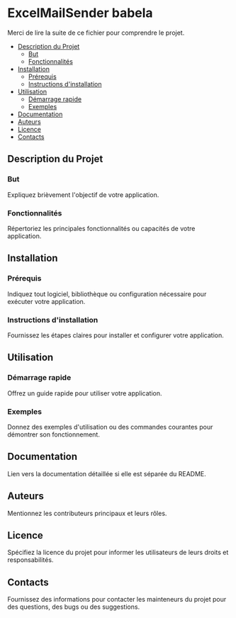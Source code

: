 # ExcelMailSender babela

Merci de lire la suite de ce fichier pour comprendre le projet.

- [Description du Projet](#description-du-projet)
    - [But](#but)
    - [Fonctionnalités](#fonctionnalités)
- [Installation](#installation)
    - [Prérequis](#prérequis)
    - [Instructions d'installation](#instructions-dinstallation)
- [Utilisation](#utilisation)
    - [Démarrage rapide](#démarrage-rapide)
    - [Exemples](#exemples)
- [Documentation](#documentation)
- [Auteurs](#auteurs)
- [Licence](#licence)
- [Contacts](#contacts)

## Description du Projet

### But

Expliquez brièvement l'objectif de votre application.

### Fonctionnalités

Répertoriez les principales fonctionnalités ou capacités de votre application.

## Installation

### Prérequis

Indiquez tout logiciel, bibliothèque ou configuration nécessaire pour exécuter votre application.

### Instructions d'installation

Fournissez les étapes claires pour installer et configurer votre application.

## Utilisation

### Démarrage rapide

Offrez un guide rapide pour utiliser votre application.

### Exemples

Donnez des exemples d'utilisation ou des commandes courantes pour démontrer son fonctionnement.

## Documentation

Lien vers la documentation détaillée si elle est séparée du README.

## Auteurs

Mentionnez les contributeurs principaux et leurs rôles.

## Licence

Spécifiez la licence du projet pour informer les utilisateurs de leurs droits et responsabilités.

## Contacts

Fournissez des informations pour contacter les mainteneurs du projet pour des questions, des bugs ou des suggestions.
